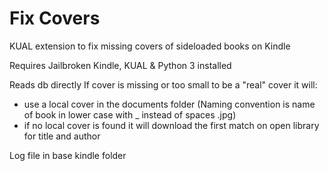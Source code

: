 # Fix Covers
KUAL extension to fix missing covers of sideloaded books on Kindle

Requires Jailbroken Kindle, KUAL & Python 3 installed

Reads db directly
If cover is missing or too small to be a "real" cover it will:
 * use a local cover in the documents folder (Naming convention is name of book in lower case with _ instead of spaces .jpg)
 * if no local cover is found it will download the first match on open library for title and author

Log file in base kindle folder
